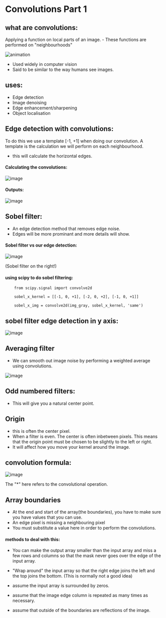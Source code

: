 # Convolutions Part 1

## what are convolutions:
Applying a function on local parts of an image.
    - These functions are performed on "neighbourhoods"

![animation](./pictures/convolution_example.gif)

- Used widely in computer vision
- Said to be similar to the way humans see images.

## uses:
- Edge detection
- Image denoising
- Edge enhancement/sharpening
- Object localisation

## Edge detection with convolutions:
To do this we use a template [-1, +1] when doing our convolution. A template is the calculation we will perform on each neighbourhood.
- this will calculate the horizontal edges.

#### Calculating the convolutions:

![image](./pictures/horizontal_edges_calculations.PNG)

#### Outputs:

![image](./pictures/horizontal_edge_detection.PNG)

## Sobel filter:
- An edge detection method that removes edge noise.
- Edges will be more prominant and more details will show.

#### Sobel filter vs our edge detection:

![image](./pictures/sobel_filter.PNG)

(Sobel filter on the right!)

#### using scipy to do sobel filtering:

        from scipy.signal import convolve2d

        sobel_x_kernel = [[-1, 0, +1], [-2, 0, +2], [-1, 0, +1]]

        sobel_x_img = convolve2d(img_gray, sobel_x_kernel, 'same')

## sobel filter edge detection in y axis:

![image](./pictures/sobel_filter_y.PNG)

## Averaging filter

- We can smooth out image noise by performing a weighted average using convolutions.

![image](./pictures/averaging_filter.PNG)

## Odd numbered filters:
- This will give you a natural center point.

## Origin
- this is often the center pixel.
- When a filter is even. The center is often inbetween pixels. This means that the origin point must be chosen to be slightly to the left or right.
- It will affect how you move your kernel around the image.

## convolution formula:

![image](./pictures/convolution_formula.PNG)

The "*" here refers to the convolutional operation.

## Array boundaries
- At the end and start of the array(the boundaries), you have to make sure you have values that you can use.
- An edge pixel is missing a neighbouring pixel 
- You must substitute a value here in order to perform the convolutions.

#### methods to deal with this:

- You can make the output array smaller than the input array and miss a few rows and columns so that the mask never goes over the edge of the input array.

- "Wrap around" the input array so that the right edge joins the left and the top joins the bottom. (This is normally not a good idea)

- assume the input array is surrounded by zeros.

- assume that the image edge column is repeated as many times as necessary.

- assume that outside of the boundaries are reflections of the image.

